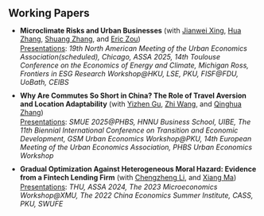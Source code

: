 <h1 id="workingpapers"></h1>

<h2 style="margin: 30px 0px 10px;">Working Papers</h2>

<ul>

<li>
  <strong>Microclimate Risks and Urban Businesses</strong> (with <span style="color:#e74d3c"><a href="https://www.jianweixing.com/">Jianwei Xing</a></span>, <span style="color:#e74d3c"><a href="https://www.ceibs.edu/zhang-hua">Hua Zhang</a></span>, <span style="color:#e74d3c"><a href="https://sites.google.com/view/shuangzhang">Shuang Zhang</a></span>, and <span style="color:#e74d3c"><a href="https://www.eric-zou.com/">Eric Zou</a></span>) 
<div style="margin-top: 2px;"> <u>Presentations</u>: <em>19th North American Meeting of the Urban Economics Association(scheduled), Chicago, ASSA 2025, 14th Toulouse Conference on the Economics of Energy and Climate, Michigan Ross, Frontiers in ESG Research Workshop@HKU, LSE, PKU, FISF@FDU, UoBath, CEIBS</em> </div>
</li>

<li>
    <div style="margin-top: 10px;">
      <strong>Why Are Commutes So Short in China? The Role of Travel Aversion and Location Adaptability</strong> (with <span style="color:#e74d3c"><a href="https://yizhengu.weebly.com/">Yizhen Gu</a></span>, <span style="color:#e74d3c"><a href="https://zhiwang2013brownecon.weebly.com/">Zhi Wang</a></span>, and <span style="color:#e74d3c"><a href="https://en.gsm.pku.edu.cn/faculty/zhangq/">Qinghua Zhang</a></span>)</div>
<div style="margin-top: 2px;"> <u>Presentations</u>: <em>SMUE 2025@PHBS, HNNU Business School, UIBE, The 11th Biennial International Conference on Transition and Economic Development, GSM Urban Economics Workshop@PKU, 14th European Meeting of the Urban Economics Association, PHBS Urban Economics Workshop</em> </div>
</li>

<li>
    <div style="margin-top: 10px;">
      <strong>Gradual Optimization Against Heterogeneous Moral Hazard: Evidence from a Fintech Lending Firm</strong> (with <span style="color:#e74d3c"><a href="https://lichengzheng.weebly.com/">Chengzheng Li</a></span>, and <span style="color:#e74d3c"><a href="https://sites.google.com/site/xiangma6">Xiang Ma</a></span>)</div>
  <div style="margin-top: 2px;"> <u>Presentations</u>: <em>THU, ASSA 2024, The 2023 Microeconomics Workshop@XMU, The 2022 China Economics Summer Institute, CASS, PKU, SWUFE</em> </div>
</li>

</ul>
